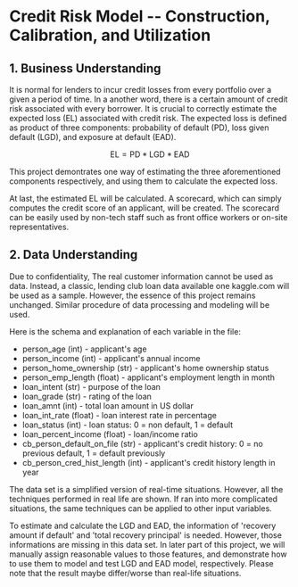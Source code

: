 # Credit Risk Model -- Construction, Calibration, and Utilization

## 1. Business Understanding

It is normal for lenders to incur credit losses from every portfolio over a given a period of time. In a another word, there is a certain amount of credit risk associated with every borrower. It is crucial to correctly estimate the expected loss (EL) associated with credit risk. The expected loss is defined as product of three components: probability of default (PD), loss given default (LGD), and exposure at default (EAD).

$$ \text{EL} = \text{PD} * \text{LGD} * \text{EAD} $$

This project demontrates one way of estimating the three aforementioned components respectively, and using them to calculate the expected loss.

At last, the estimated EL will be calculated. A scorecard, which can simply computes the credit score of an applicant, will be created. The scorecard can be easily used by non-tech staff such as front office workers or on-site representatives.

## 2. Data Understanding

Due to confidentiality, The real customer information cannot be used as data. Instead, a classic, lending club loan data available one kaggle.com will be used as a sample. However, the essence of this project remains unchanged. Similar procedure of data processing and modeling will be used. 

Here is the schema and explanation of each variable in the file:

* person_age (int) - applicant's age
* person_income	(int) - applicant's annual income
* person_home_ownership (str) - applicant's home ownership status
* person_emp_length (float) - applicant's employment length in month
* loan_intent (str) - purpose of the loan	
* loan_grade (str) - rating of the loan	
* loan_amnt	(int)	- total loan amount in US dollar
* loan_int_rate (float)	- loan interest rate in percentage
* loan_status (int) - loan status: 0 = non default, 1 = default
* loan_percent_income (float) - loan/income ratio
* cb_person_default_on_file (str) - applicant's credit history: 0 = no previous default, 1 = default previously
* cb_person_cred_hist_length (int) - applicant's credit history length in year

The data set is a simplified version of real-time situations. However, all the techniques performed in real life are shown. If ran into more complicated situations, the same techniques can be applied to other input variables.

To estimate and calculate the LGD and EAD, the information of 'recovery amount if default' and 'total recovery principal' is needed. However, those informations are missing in this data set. In later part of this project, we will manually assign reasonable values to those features, and demonstrate how to use them to model and test LGD and EAD model, respectively. Please note that the result maybe differ/worse than real-life situations.

